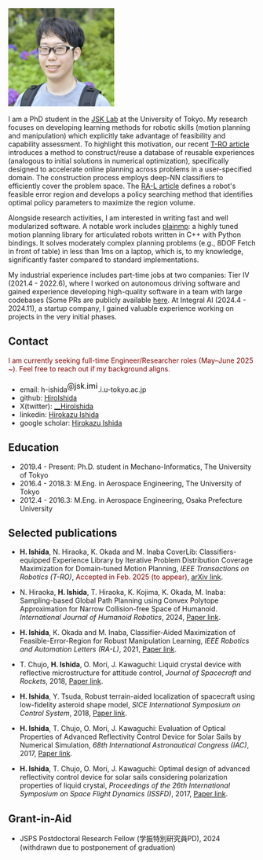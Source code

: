 <img src="/asset/profile.jpg" alt="photo" height="200">

I am a PhD student in the [JSK Lab](http://www.jsk.t.u-tokyo.ac.jp/) at the University of Tokyo. My research focuses on developing learning methods for robotic skills (motion planning and manipulation) which explicitly take advantage of feasibility and capability assessment. To highlight this motivation, our recent [T-RO article](https://arxiv.org/abs/2405.02968) introduces a method to construct/reuse a database of reusable experiences (analogous to initial solutions in numerical optimization), specifically designed to accelerate online planning across problems in a user-specified domain. The construction process employs deep-NN classifiers to efficiently cover the problem space. The [RA-L article](https://ieeexplore.ieee.org/document/9406349) defines a robot's feasible error region and develops a policy searching method that identifies optimal policy parameters to maximize the region volume.

Alongside research activities, I am interested in writing fast and well modularized software. A notable work includes [plainmp](https://github.com/HiroIshida/plainmp): a highly tuned motion planning library for articulated robots written in C++ with Python bindings. It solves moderately complex planning problems (e.g., 8DOF Fetch in front of table) in less than 1ms on a laptop, which is, to my knowledge, significantly faster compared to standard implementations.

My industrial experience includes part-time jobs at two companies: Tier IV (2021.4 - 2022.6), where I worked on autonomous driving software and gained experience developing high-quality software in a team with large codebases (Some PRs are publicly available [here](https://github.com/autowarefoundation/autoware.universe/commits?author=HiroIshida). At Integral AI (2024.4 - 2024.11), a startup company, I gained valuable experience working on projects in the very initial phases.

## Contact
<span style="color:maroon;">I am currently seeking full-time Engineer/Researcher roles (May–June 2025 ~). Feel free to reach out if my background aligns.</span>
- email: h-ishida<img src="/asset/email.png" alt="email" height="25">.i.u-tokyo.ac.jp
- github: [HiroIshida](https://github.com/HiroIshida)
- X(twitter): [__HiroIshida](https://x.com/__HiroIshida)
- linkedin: [Hirokazu Ishida](https://www.linkedin.com/in/hirokazu-i-209330155)
- google scholar: [Hirokazu Ishida](https://scholar.google.com/citations?user=aw4sCFsAAAAJ&hl=ja&oi=ao)


## Education
- 2019.4 - Present: Ph.D. student in Mechano-Informatics, The University of Tokyo
- 2016.4 - 2018.3: M.Eng. in Aerospace Engineering, The University of Tokyo
- 2012.4 - 2016.3: M.Eng. in Aerospace Engineering, Osaka Prefecture University

## Selected publications
- <span id="coverlib"> **H. Ishida**, N. Hiraoka, K. Okada and M. Inaba CoverLib: Classifiers-equipped Experience Library by Iterative Problem Distribution Coverage Maximization for Domain-tuned Motion Planning, *IEEE Transactions on Robotics (T-RO)*, <span style="color:maroon;">Accepted in Feb. 2025 (to appear)</span>, [arXiv link](https://arxiv.org/abs/2405.02968).

- N. Hiraoka, **H. Ishida**, T. Hiraoka, K. Kojima, K. Okada, M. Inaba: Sampling-based Global Path Planning using Convex Polytope Approximation for Narrow Collision-free Space of Humanoid. *International Journal of Humanoid Robotics*, 2024, [Paper link](https://www.worldscientific.com/doi/abs/10.1142/S0219843624500051).

- <span id="fer"> **H. Ishida**, K. Okada and M. Inaba, Classifier-Aided Maximization of Feasible-Error-Region for Robust Manipulation Learning, *IEEE Robotics and Automation Letters (RA-L)*, 2021, [Paper link](https://ieeexplore.ieee.org/abstract/document/9406349).

- T. Chujo, **H. Ishida**, O. Mori, J. Kawaguchi: Liquid crystal device with reflective microstructure for attitude control, *Journal of Spacecraft and Rockets*, 2018, [Paper link](https://arc.aiaa.org/doi/10.2514/1.A34165).

- **H. Ishida**, Y. Tsuda, Robust terrain-aided localization of spacecraft using low-fidelity asteroid shape model, *SICE International Symposium on Control System*, 2018, [Paper link](https://ieeexplore.ieee.org/abstract/document/8330165).

- **H. Ishida**, T. Chujo, O. Mori, J. Kawaguchi: Evaluation of Optical Properties of Advanced Reflectivity Control Device for Solar Sails by Numerical Simulation, *68th International Astronautical Congress (IAC)*, 2017, [Paper link](https://drive.google.com/file/d/1BabHPoOQsbKlnJRGDYh8wCp01dckphKN/view?usp=drive_link).

- **H. Ishida**, T. Chujo, O. Mori, J. Kawaguchi: Optimal design of advanced reflectivity control device for solar sails considering polarization properties of liquid crystal, *Proceedings of the 26th International Symposium on Space Flight Dynamics (ISSFD)*, 2017, [Paper link](https://issfd.org/ISSFD_2017/paper/ISTS-2017-d-061__ISSFD-2017-061.pdf).

## Grant-in-Aid
- JSPS Postdoctoral Research Fellow (学振特別研究員PD), 2024  (withdrawn due to postponement of graduation)
